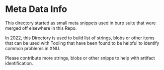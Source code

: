 # Meta Data Info

This directory started as small meta snippets used in burp suite that were merged off elsewhere in this Repo.

In 2022, this Directory is used to build list of strings, blobs or other items that can be used with Tooling that have been found to be helpful to identify common problems in XNU.

Please contribute more strings, blobs or other snipps to help with artifact identification.
